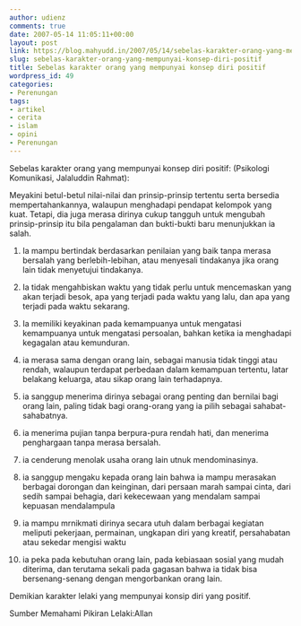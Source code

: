 ```yaml
---
author: udienz
comments: true
date: 2007-05-14 11:05:11+00:00
layout: post
link: https://blog.mahyudd.in/2007/05/14/sebelas-karakter-orang-yang-mempunyai-konsep-diri-positif.html
slug: sebelas-karakter-orang-yang-mempunyai-konsep-diri-positif
title: Sebelas karakter orang yang mempunyai konsep diri positif
wordpress_id: 49
categories:
- Perenungan
tags:
- artikel
- cerita
- islam
- opini
- Perenungan
---
```


Sebelas karakter orang yang mempunyai konsep diri positif: (Psikologi Komunikasi, Jalaluddin Rahmat):




<!-- more -->         Meyakini betul-betul nilai-nilai dan prinsip-prinsip tertentu serta      bersedia mempertahankannya, walaupun menghadapi pendapat kelompok yang      kuat. Tetapi, dia juga merasa dirinya cukup tangguh untuk mengubah      prinsip-prinsip itu bila pengalaman dan bukti-bukti baru menunjukkan ia      salah.







  1. Ia mampu bertindak berdasarkan penilaian yang baik tanpa merasa      bersalah yang berlebih-lebihan, atau menyesali tindakanya jika orang lain      tidak menyetujui tindakanya.


  2. Ia tidak mengahbiskan waktu yang tidak      perlu untuk mencemaskan yang akan terjadi besok, apa yang terjadi pada      waktu yang lalu, dan apa yang terjadi pada waktu sekarang.


  3. Ia memiliki keyakinan pada kemampuanya      untuk mengatasi kemampuanya untuk mengatasi persoalan, bahkan ketika ia      menghadapi kegagalan atau kemunduran.


  4. ia merasa sama dengan orang lain,      sebagai manusia tidak tinggi atau rendah, walaupun terdapat perbedaan      dalam kemampuan tertentu, latar belakang keluarga, atau sikap orang lain      terhadapnya.


  5. ia sanggup menerima dirinya sebagai      orang penting dan bernilai bagi orang lain, paling tidak bagi orang-orang      yang ia pilih sebagai sahabat-sahabatnya.


  6. ia menerima pujian tanpa berpura-pura      rendah hati, dan menerima penghargaan tanpa merasa bersalah.


  7. ia cenderung menolak usaha orang lain      utnuk mendominasinya.


  8. ia sanggup mengaku kepada orang lain      bahwa ia mampu merasakan berbagai dorongan dan keinginan, dari persaan      marah sampai cinta, dari sedih sampai behagia, dari kekecewaan yang      mendalam sampai kepuasan mendalampula


  9. ia mampu mrnikmati dirinya secara utuh      dalam berbagai kegiatan meliputi pekerjaan, permainan, ungkapan diri yang      kreatif, persahabatan atau sekedar mengisi waktu


  10. ia peka pada kebutuhan orang lain, pada      kebiasaan sosial yang mudah diterima, dan terutama sekali pada gagasan      bahwa ia tidak bisa bersenang-senang dengan mengorbankan orang lain.




Demikian karakter lelaki yang mempunyai konsip diri yang positif.




Sumber Memahami Pikiran Lelaki:Allan


<!-- more -->
